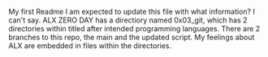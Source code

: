 My first Readme
I am expected to update this file with what information? I can't say.
ALX ZERO DAY has a directiory named 0x03_git, which has 2 directories within titled after intended programming languages.
There are 2 branches to this repo, the main and the updated script.
My feelings about ALX are embedded in files within the directories.
